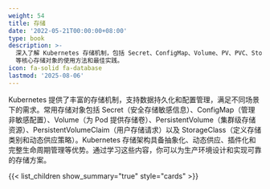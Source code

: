 ```yaml
---
weight: 54
title: 存储
date: '2022-05-21T00:00:00+08:00'
type: book
description: >-
  深入了解 Kubernetes 存储机制，包括 Secret、ConfigMap、Volume、PV、PVC、StorageClass
  等核心存储对象的使用方法和最佳实践。
icon: fa-solid fa-database
lastmod: '2025-08-06'
---
```


Kubernetes 提供了丰富的存储机制，支持数据持久化和配置管理，满足不同场景下的需求。常用存储对象包括 Secret（安全存储敏感信息）、ConfigMap（管理非敏感配置）、Volume（为 Pod 提供存储卷）、PersistentVolume（集群级存储资源）、PersistentVolumeClaim（用户存储请求）以及 StorageClass（定义存储类别和动态供应策略）。Kubernetes 存储架构具备抽象化、动态供应、插件化和完整生命周期管理等优势。通过学习这些内容，你可以为生产环境设计和实现可靠的存储方案。

{{< list_children show_summary="true" style="cards" >}}

